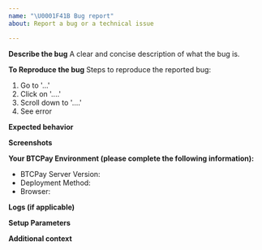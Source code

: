 ```yaml
---
name: "\U0001F41B Bug report"
about: Report a bug or a technical issue

---
```


<!--
Thank you for reporting a technical issue.

This issue tracker is only for bug reports and problems.

For general questions please read our documentation docs.btcpayserver.org. You can ask technical questions in discussions https://github.com/btcpayserver/btcpayserver/discussions and general support on our community chat chat.btcpayserver.org

Please fill in as much of the template below as you're able.
-->

**Describe the bug**
A clear and concise description of what the bug is.

**To Reproduce the bug**
Steps to reproduce the reported bug:
1. Go to '...'
2. Click on '....'
3. Scroll down to '....'
4. See error

**Expected behavior**

<!--
A clear and concise description of what you expected to happen.
-->

**Screenshots**


<!--
If applicable, add screenshots to help explain your problem.
-->

**Your BTCPay Environment (please complete the following information):**
- BTCPay Server Version:    <!--[available in the right bottom corner of footer] -->
- Deployment Method:        <!--[e.g. Docker, Manual, Third-Party-host]-->
- Browser:                  <!--[e.g. Chrome, Safari]-->

**Logs (if applicable)**


<!--
Basic logs can be found in Server Settings > Logs.
More logs https://docs.btcpayserver.org/Troubleshooting/#2-looking-through-the-logs
-->

**Setup Parameters**

<!--
If you're reporting a deployment issue run `. btcpay-setup.sh -i` and paste the setup parameters here with your private information removed or obscured.
-->

**Additional context**

<!--
Add any other context about the problem here.
-->
